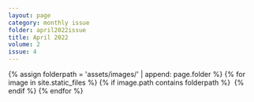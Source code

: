 ```yaml
---
layout: page
category: monthly issue
folder: april2022issue
title: April 2022
volume: 2
issue: 4
---
```


<html>
{% assign folderpath = 'assets/images/' | append: page.folder %}
{% for image in site.static_files %}
{% if image.path contains folderpath %}
    <img src="{{ image.path }}" alt="">
{% endif %}
{% endfor %}

</html>